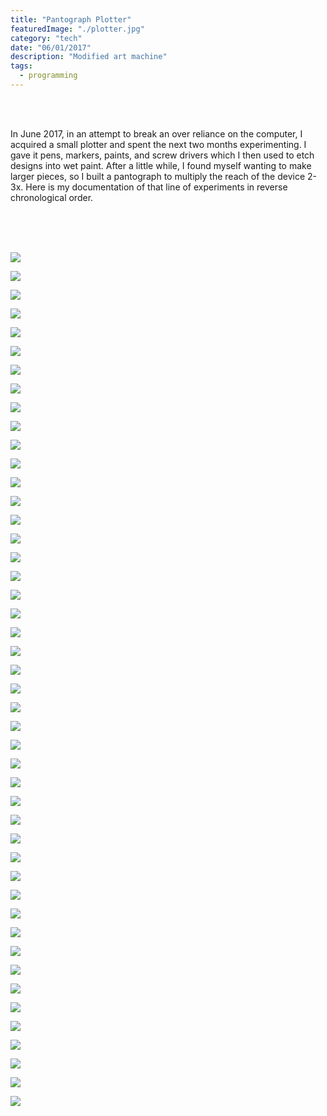 ```yaml
---
title: "Pantograph Plotter"
featuredImage: "./plotter.jpg"
category: "tech"
date: "06/01/2017"
description: "Modified art machine"
tags:
  - programming
---
```


<br>
<br>

<p>In June 2017, in an attempt to break an over reliance on the computer, I acquired a small plotter and spent the next two months experimenting. I gave it pens, markers, paints, and screw drivers which I then used to etch designs into wet paint. After a little while, I found myself wanting to make larger pieces, so I built a pantograph to multiply the reach of the device 2-3x. Here is my documentation of that line of experiments in reverse chronological order. </p>
<br>
<br>
<br>

<p><img src="plotter.jpg"></p>
<p><img src="solder.jpg"></p>
<p><img src="wave.jpg"></p>
<p><img src="hots.jpg"></p>
<p><img src="hi.jpg"></p>
<p><img src="cloth.jpg"></p>
<p><img src="fingermachine.gif"></p>
<p><img src="helpmachine.gif"></p>
<p><img src="38.jpg"></p>
<p><img src="37.jpg"></p>
<p><img src="36.jpg"></p>
<p><img src="35.jpg"></p>
<p><img src="34.jpg"></p>
<p><img src="33.jpg"></p>
<p><img src="32.jpg"></p>
<p><img src="31.jpg"></p>
<p><img src="30.jpg"></p>
<p><img src="29.jpg"></p>
<p><img src="28.jpg"></p>
<p><img src="27.jpg"></p>
<p><img src="26.jpg"></p>
<p><img src="25.jpg"></p>
<p><img src="24.jpg"></p>
<p><img src="23.jpg"></p>
<p><img src="22.jpg"></p>
<p><img src="21.jpg"></p>
<p><img src="20.jpg"></p>
<p><img src="19.jpg"></p>
<p><img src="18.jpg"></p>
<p><img src="17.jpg"></p>
<p><img src="16.jpg"></p>
<p><img src="15.jpg"></p>
<p><img src="14.jpg"></p>
<p><img src="13.jpg"></p>
<p><img src="12.jpg"></p>
<p><img src="11.jpg"></p>
<p><img src="10.jpg"></p>
<p><img src="9.jpg"></p>
<p><img src="8.jpg"></p>
<p><img src="7.jpg"></p>
<p><img src="6.jpg"></p>
<p><img src="5.jpg"></p>
<p><img src="4.jpg"></p>
<p><img src="3.jpg"></p>
<p><img src="2.jpg"></p>
<p><img src="1.jpg"></p>
<script>
var num = 0;
var count = 39;
while(count-- >= num){
  let i = document.createElement("img") 
  i.src = "" + count + ".jpg"
  console.log(i)
}
</script>

<!-- document.querySelectorAll(".KL4Bh img").forEach((e,i)=> {
document.write("<a href='"+e.src+"' download='"+i+".jpg'><img src='"+e.src+"'></a>")
}) -->
